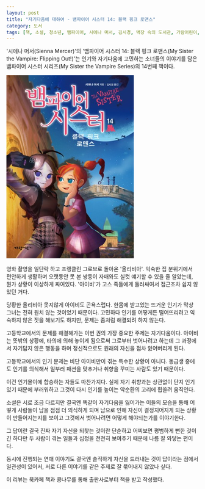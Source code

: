 ```yaml
---
layout: post
title: "자기다움에 대하여 - 뱀파이어 시스터 14: 블랙 핑크 로맨스"
category: 도서
tags: [책, 소설, 청소년, 뱀파이어, 시에나 머서, 김시경, 벽장 속의 도서관, 가람어린이, 북카페 책과 콩나무, 서평]
---
```


'시에나 머서(Sienna Mercer)'의
'뱀파이어 시스터 14: 블랙 핑크 로맨스(My Sister the Vampire: Flipping Out!)'는
인기와 자기다움에 고민하는 소녀들의 이야기를 담은
뱀파이어 시스터 시리즈(My Sister the Vampire Series)의 14번째 책이다.

![표지](/images/my-sister-the-vampire-14-flipping-out-book-h480.jpg)

영화 촬영을 일단락 하고 프랭클린 그로브로 돌아온 '올리비아'.
익숙한 집 분위기에서 편안하게 생활하며
오랫동안 못 본 쌍둥이 자매와도 실컷 얘기할 수 있을 줄 알았는데,
뭔가 상황이 이상하게 짜여있다.
'아이비'가 고스 족들에게 둘러싸여서 접근조차 쉽지 않았던 거다.

당황한 올리비아 못지않게 아이비도 곤욕스럽다.
한몸에 받고있는 뜨거운 인기가 막상 그녀는 전혀 원치 않는 것이었기 때문이다.
고민하다 인기를 어떻게든 떨어뜨리려고 익숙하지 않은 짓을 해보기도 하지만,
문제는 좀처럼 해결되려 하지 않는다.

고등학교에서의 문제를 해결해가는 이번 권의 가장 중요한 주제는 자기다움이다.
아이비는 뜻밖의 상황에, 타의에 의해 놓이게 됨으로써 그로부터 벗어나려고 하는데
그 과정에서 자기답지 않은 행동을 하며 정신적으로도 원래의 자신을 점차 잃어버리게 된다.

고등학교에서의 인기 문제는 비단 아이비만이 겪는 특수한 상황이 아니다.
동급생 중에도 인기를 의식해서 일부러 패션을 맞추거나 취향을 꾸미는 사람도 있기 때문이다.

이건 인기몰이에 합승하는 자들도 마찬가지다.
실제 자기 취향과는 상관없이 단지 인기있기 때문에 부러워하고 그것이 다시 인기를 높이는 악순환의 고리에 휩쓸려 움직인다.

소설은 서로 조금 다르지만 결국엔 똑같이 자기다움을 잃어가는 이들의 모습을 통해
어떻게 사람들이 남을 점점 더 의식하게 되며
남으로 인해 자신이 결정지어지게 되는 상황이 만들어지는지를 보이고
그것에서 벗어나려면 어떻게 해야되는가를 이야기한다.

그 답이란 결국 진짜 자기 자신을 되찾는 것이란 단순하고 어찌보면 평범하게 뻔한 것이긴 하다만
두 사람이 겪는 일들과 심정을 천천히 보여주기 때문에 나름 잘 와닿는 편이다.

동시에 진행되는 연애 이야기도 결국엔 솔직하게 자신을 드러내는 것이 답이라는 점에서 일관성이 있어서,
서로 다른 이야기를 같은 주제로 잘 묶어내지 않았나 싶다.



<div class="im im-info">
이 리뷰는 북카페 책과 콩나무를 통해 출판사로부터 책을 받고 작성했다.
</div>
